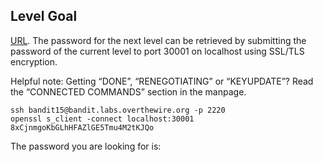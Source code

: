 ## Level Goal

[URL](https://overthewire.org/wargames/bandit/bandit16.html).
The password for the next level can be retrieved by submitting the password of the current level to port 30001 on localhost using SSL/TLS encryption.

Helpful note: Getting “DONE”, “RENEGOTIATING” or “KEYUPDATE”? Read the “CONNECTED COMMANDS” section in the manpage.

```shell
ssh bandit15@bandit.labs.overthewire.org -p 2220
openssl s_client -connect localhost:30001
8xCjnmgoKbGLhHFAZlGE5Tmu4M2tKJQo
```
The password you are looking for is: <!-- kSkvUpMQ7lBYyCM4GBPvCvT1BfWRy0Dx -->
